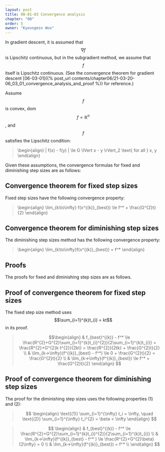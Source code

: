 ```yaml
---
layout: post
title: 08-01-03 Convergence analysis
chapter: "08"
order: 5
owner: "Kyeongmin Woo"
---
```


In gradient descent, it is assumed that $$\nabla f$$ is Lipschitz continuous, but in the subgradient method, we assume that $$f$$ itself is Lipschitz continuous. (See the convergence theorem for gradient descent [06-03-01]({% post_url contents/chapter06/21-03-20-06_03_01_convergence_analysis_and_proof %}) for reference.)

Assume $$f$$ is convex, dom $$f = \mathbb{R}^n$$, and $$f$$ satisfies the Lipschitz condition:

>\begin{align}
> | f(x) - f(y) | \le G \lVert x - y \rVert_2 \text{ for all } x, y
\end{align}

Given these assumptions, the convergence formulas for fixed and diminishing step sizes are as follows:

## Convergence theorem for fixed step sizes 

Fixed step sizes have the following convergence property:
>\begin{align}
> \lim_{k\to\infty} f(x^{(k)}_{best}) \le f^* + \frac{G^{2}t}{2}
\end{align}

## Convergence theorem for diminishing step sizes 

The diminishing step sizes method has the following convergence property:

>\begin{align}
\lim_{k\to\infty}f(x^{(k)}_{best}) = f^*
\end{align}

## Proofs

The proofs for fixed and diminishing step sizes are as follows.

## Proof of convergence theorem for fixed step sizes

The fixed step size method uses $$\sum_{i=1}^{k}t_{i} = kt$$ in its proof.  

>$$\begin{align}
& f_{best}^{(k)} - f^* \le \frac{R^{2}+G^{2}\sum_{i=1}^{k}t_{i}^{2}}{2\sum_{i=1}^{k}t_{i}} = \frac{R^{2}+G^{2}k t^{2}}{2kt}  = \frac{R^{2}}{2tk} + \frac{G^{2}t}{2} \\
& \lim_{k→\infty}(f^{(k)}_{best} - f^*) \le 0 + \frac{G^{2}t}{2} = \frac{G^{2}t}{2} \\
& \lim_{k→\infty}(f^{(k)}_{best}) \le f^* + \frac{G^{2}t}{2}
\end{align}
$$


## Proof of convergence theorem for diminishing step sizes 

The proof for the diminishing step sizes uses the following properties (1) and (2):

>$$
\begin{align}
\text{(1)} \sum_{i=1}^{\infty} t_i = \infty, \quad \text{(2)}  \sum_{i=1}^{\infty} t_i^{2} = \beta < \infty
\end{align}
$$

>$$
\begin{align}
& f_{best}^{(k)} - f^* \le \frac{R^{2}+G^{2}\sum_{i=1}^{k}t_{i}^{2}}{2\sum_{i=1}^{k}t_{i}} \\
& \lim_{k→\infty}(f^{(k)}_{best} - f^* ) \le \frac{R^{2}+G^{2}\beta}{2\infty} = 0 \\
& \lim_{k→\infty}(f^{(k)}_{best}) =  f^* \\
\end{align}
$$